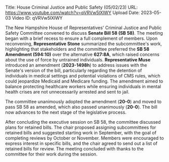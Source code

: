 Title: House Criminal Justice and Public Safety (05/02/23)
URL: https://www.youtube.com/watch?v=qVRVw5lXlWY
Upload Date: 2023-05-03
Video ID: qVRVw5lXlWY

The New Hampshire House of Representatives' Criminal Justice and Public Safety Committee convened to discuss **Senate Bill 58 (SB 58)**. The meeting began with a brief recess to ensure a full complement of members. Upon reconvening, **Representative Stone** summarized the subcommittee's work, highlighting that stakeholders and the committee preferred the **SB 58 Amendment (594:10)** over the alternative **627:8A**, which raised concerns about the use of force by untrained individuals. **Representative Muse** introduced an amendment (**2023-1498h**) to address issues with the Senate's version of the bill, particularly regarding the detention of individuals in medical settings and potential violations of CMS rules, which could jeopardize Medicaid and Medicare funding. The amendment aimed to balance protecting healthcare workers while ensuring individuals in mental health crises are not unnecessarily arrested and sent to jail.

The committee unanimously adopted the amendment (**20-0**) and moved to pass SB 58 as amended, which also passed unanimously (**20-0**). The bill now advances to the next stage of the legislative process.

After concluding the executive session on SB 58, the committee discussed plans for retained bills. The chair proposed assigning subcommittees for retained bills and suggested starting work in September, with the goal of completing reviews by October or November. Members were encouraged to express interest in specific bills, and the chair agreed to send out a list of retained bills for review. The meeting concluded with thanks to the committee for their work during the session.